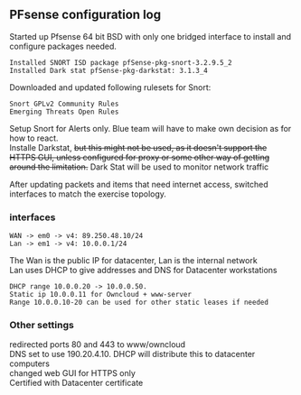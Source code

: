 ## PFsense configuration log

Started up Pfsense 64 bit BSD with only one bridged interface to install and configure packages needed.
```
Installed SNORT ISD package pfSense-pkg-snort-3.2.9.5_2
Installed Dark stat pfSense-pkg-darkstat: 3.1.3_4
```
Downloaded and updated following rulesets for Snort:
```
Snort GPLv2 Community Rules
Emerging Threats Open Rules
```
Setup Snort for Alerts only. Blue team will have to make own decision as for how to react.  
Installe Darkstat, ~~but this might not be used, as it doesn't support the HTTPS GUI, unless configured for proxy or some other way of getting around the limitation.~~
Dark Stat will be used to monitor network traffic

After updating packets and items that need internet access, switched interfaces to match the exercise topology.  

### interfaces  
```
WAN -> em0 -> v4: 89.250.48.10/24  
Lan -> em1 -> v4: 10.0.0.1/24  
```

The Wan is the public IP for datacenter, Lan is the internal network  
Lan uses DHCP to give addresses and DNS for Datacenter workstations  
```
DHCP range 10.0.0.20 -> 10.0.0.50. 
Static ip 10.0.0.11 for Owncloud + www-server  
Range 10.0.0.10-20 can be used for other static leases if needed  
```
### Other settings  

redirected ports 80 and 443 to www/owncloud  
DNS set to use 190.20.4.10. DHCP will distribute this to datacenter computers  
changed web GUI for HTTPS only  
Certified with Datacenter certificate  
